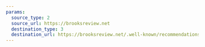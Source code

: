 ```yaml
---
params:
  source_type: 2
  source_url: https://brooksreview.net
  destination_type: 3
  destination_url: https://brooksreview.net/.well-known/recommendations.opml
---
```


